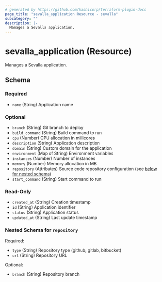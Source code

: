 ```yaml
---
# generated by https://github.com/hashicorp/terraform-plugin-docs
page_title: "sevalla_application Resource - sevalla"
subcategory: ""
description: |-
  Manages a Sevalla application.
---
```


# sevalla_application (Resource)

Manages a Sevalla application.



<!-- schema generated by tfplugindocs -->
## Schema

### Required

- `name` (String) Application name

### Optional

- `branch` (String) Git branch to deploy
- `build_command` (String) Build command to run
- `cpu` (Number) CPU allocation in millicores
- `description` (String) Application description
- `domain` (String) Custom domain for the application
- `environment` (Map of String) Environment variables
- `instances` (Number) Number of instances
- `memory` (Number) Memory allocation in MB
- `repository` (Attributes) Source code repository configuration (see [below for nested schema](#nestedatt--repository))
- `start_command` (String) Start command to run

### Read-Only

- `created_at` (String) Creation timestamp
- `id` (String) Application identifier
- `status` (String) Application status
- `updated_at` (String) Last update timestamp

<a id="nestedatt--repository"></a>
### Nested Schema for `repository`

Required:

- `type` (String) Repository type (github, gitlab, bitbucket)
- `url` (String) Repository URL

Optional:

- `branch` (String) Repository branch
